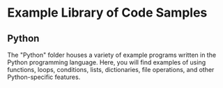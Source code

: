 # Example Library of Code Samples
## Python

The "Python" folder houses a variety of example programs written in the Python programming language. Here, you will find examples of using functions, loops, conditions, lists, dictionaries, file operations, and other Python-specific features.
